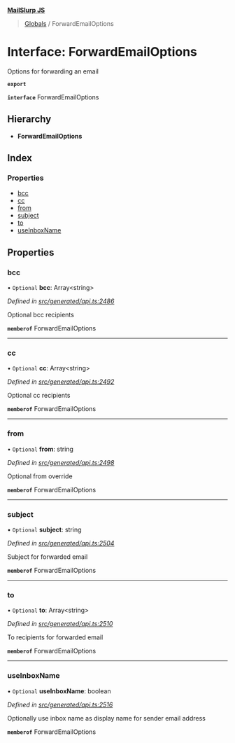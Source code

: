 **[MailSlurp JS](../README.md)**

> [Globals](../README.md) / ForwardEmailOptions

# Interface: ForwardEmailOptions

Options for forwarding an email

**`export`** 

**`interface`** ForwardEmailOptions

## Hierarchy

* **ForwardEmailOptions**

## Index

### Properties

* [bcc](forwardemailoptions.md#bcc)
* [cc](forwardemailoptions.md#cc)
* [from](forwardemailoptions.md#from)
* [subject](forwardemailoptions.md#subject)
* [to](forwardemailoptions.md#to)
* [useInboxName](forwardemailoptions.md#useinboxname)

## Properties

### bcc

• `Optional` **bcc**: Array\<string>

*Defined in [src/generated/api.ts:2486](https://github.com/mailslurp/mailslurp-client/blob/98c6efc/src/generated/api.ts#L2486)*

Optional bcc recipients

**`memberof`** ForwardEmailOptions

___

### cc

• `Optional` **cc**: Array\<string>

*Defined in [src/generated/api.ts:2492](https://github.com/mailslurp/mailslurp-client/blob/98c6efc/src/generated/api.ts#L2492)*

Optional cc recipients

**`memberof`** ForwardEmailOptions

___

### from

• `Optional` **from**: string

*Defined in [src/generated/api.ts:2498](https://github.com/mailslurp/mailslurp-client/blob/98c6efc/src/generated/api.ts#L2498)*

Optional from override

**`memberof`** ForwardEmailOptions

___

### subject

• `Optional` **subject**: string

*Defined in [src/generated/api.ts:2504](https://github.com/mailslurp/mailslurp-client/blob/98c6efc/src/generated/api.ts#L2504)*

Subject for forwarded email

**`memberof`** ForwardEmailOptions

___

### to

• `Optional` **to**: Array\<string>

*Defined in [src/generated/api.ts:2510](https://github.com/mailslurp/mailslurp-client/blob/98c6efc/src/generated/api.ts#L2510)*

To recipients for forwarded email

**`memberof`** ForwardEmailOptions

___

### useInboxName

• `Optional` **useInboxName**: boolean

*Defined in [src/generated/api.ts:2516](https://github.com/mailslurp/mailslurp-client/blob/98c6efc/src/generated/api.ts#L2516)*

Optionally use inbox name as display name for sender email address

**`memberof`** ForwardEmailOptions
